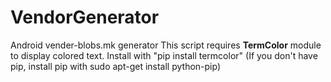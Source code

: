 # VendorGenerator
Android vender-blobs.mk generator
This script requires **TermColor** module to display colored text.
Install with "pip install termcolor"
(If you don't have pip, install pip with sudo apt-get install python-pip)
